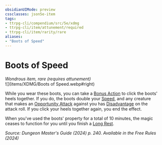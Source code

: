 ```yaml
---
obsidianUIMode: preview
cssclasses: json5e-item
tags:
- ttrpg-cli/compendium/src/5e/xdmg
- ttrpg-cli/item/attunement/required
- ttrpg-cli/item/rarity/rare
aliases: 
- "Boots of Speed"
---
```

# Boots of Speed
*Wondrous item, rare (requires attunement)*  
![](items/XDMG/Boots of Speed.webp#right)  


While you wear these boots, you can take a [Bonus Action](bonus-action-xphb.md) to click the boots' heels together. If you do, the boots double your [Speed](speed-xphb.md), and any creature that makes an [Opportunity Attack](actions.md#Opportunity%20Attack) against you has [Disadvantage](disadvantage-xphb.md) on the attack roll. If you click your heels together again, you end the effect.

When you've used the boots' property for a total of 10 minutes, the magic ceases to function for you until you finish a [Long Rest](long-rest-xphb.md).

*Source: Dungeon Master's Guide (2024) p. 240. Available in the Free Rules (2024)*
